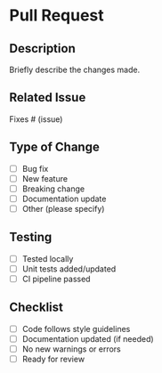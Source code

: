 # Pull Request

## Description
Briefly describe the changes made.

## Related Issue
Fixes # (issue)

## Type of Change
- [ ] Bug fix  
- [ ] New feature  
- [ ] Breaking change  
- [ ] Documentation update  
- [ ] Other (please specify)

## Testing
- [ ] Tested locally  
- [ ] Unit tests added/updated  
- [ ] CI pipeline passed  

## Checklist
- [ ] Code follows style guidelines  
- [ ] Documentation updated (if needed)  
- [ ] No new warnings or errors  
- [ ] Ready for review
